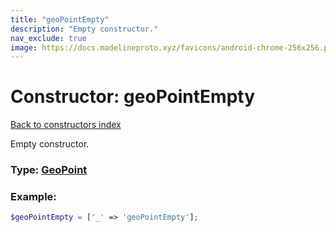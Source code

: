```yaml
---
title: "geoPointEmpty"
description: "Empty constructor."
nav_exclude: true
image: https://docs.madelineproto.xyz/favicons/android-chrome-256x256.png
---
```

# Constructor: geoPointEmpty  
[Back to constructors index](index.md)



Empty constructor.




### Type: [GeoPoint](../types/GeoPoint.md)


### Example:

```php
$geoPointEmpty = ['_' => 'geoPointEmpty'];
```  
